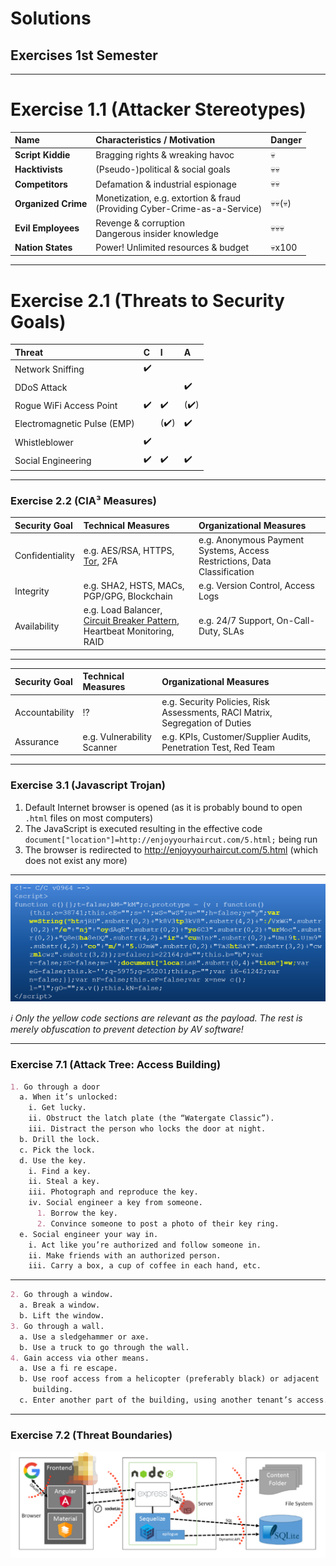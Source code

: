 <!-- theme: default -->
<!-- paginate: true -->
<!-- footer: Copyright (c) by **Bjoern Kimminich** | Licensed under [CC-BY-SA 4.0](https://creativecommons.org/licenses/by-sa/4.0/) -->
# Solutions

## Exercises 1st Semester

---

# Exercise 1.1 (Attacker Stereotypes)

| Name                | Characteristics / Motivation                                                 | Danger                  |
|:--------------------|:-----------------------------------------------------------------------------|:------------------------|
| **Script Kiddie**   | Bragging rights & wreaking havoc                                             | :skull:                 |
| **Hacktivists**     | (Pseudo-)political & social goals                                            | :skull::skull:          |
| **Competitors**     | Defamation & industrial espionage                                            | :skull::skull:          |
| **Organized Crime** | Monetization, e.g. extortion & fraud<br>(Providing Cyber-Crime-as-a-Service) | :skull::skull:(:skull:) |
| **Evil Employees**  | Revenge & corruption<br>Dangerous insider knowledge                          | :skull::skull::skull:   |
| **Nation States**   | Power! Unlimited resources & budget                                          | :skull:x100             |

---

# Exercise 2.1 (Threats to Security Goals)

| Threat                      | C                  | I                  | A                  |
|:----------------------------|:-------------------|:-------------------|:-------------------|
| Network Sniffing            | :heavy_check_mark: |                    |                    |
| DDoS Attack                 |                    |                    | :heavy_check_mark: |
| Rogue WiFi Access Point     | :heavy_check_mark: | :heavy_check_mark: |(:heavy_check_mark:)|
| Electromagnetic Pulse (EMP) |                    |(:heavy_check_mark:)| :heavy_check_mark: |
| Whistleblower               | :heavy_check_mark: |                    |                    |
| Social Engineering          | :heavy_check_mark: | :heavy_check_mark: | :heavy_check_mark: |

---

### Exercise 2.2 (CIA³ Measures)

| Security Goal   | Technical Measures                                                                                                            | Organizational Measures                                                  |
|:----------------|:------------------------------------------------------------------------------------------------------------------------------|:-------------------------------------------------------------------------|
| Confidentiality | e.g. AES/RSA, HTTPS, [Tor](https://www.torproject.org/), 2FA                                                                  | e.g. Anonymous Payment Systems, Access Restrictions, Data Classification |
| Integrity       | e.g. SHA2, HSTS, MACs, PGP/GPG, Blockchain                                                                                    | e.g. Version Control, Access Logs                                        |
| Availability    | e.g. Load Balancer, [Circuit Breaker Pattern](https://martinfowler.com/bliki/CircuitBreaker.html), Heartbeat Monitoring, RAID | e.g. 24/7 Support, On-Call-Duty, SLAs                                    |

---

| Security Goal  | Technical Measures         | Organizational Measures                                                      |
|:---------------|:---------------------------|:-----------------------------------------------------------------------------|
| Accountability | :interrobang:              | e.g. Security Policies, Risk Assessments, RACI Matrix, Segregation of Duties |
| Assurance      | e.g. Vulnerability Scanner | e.g. KPIs, Customer/Supplier Audits, Penetration Test, Red Team              |

---

### Exercise 3.1 (Javascript Trojan)

1. Default Internet browser is opened (as it is probably bound to open
   `.html` files on most computers)
2. The JavaScript is executed resulting in the effective code
   `document["location"]=http://enjoyyourhaircut.com/5.html;` being run
3. The browser is redirected to <http://enjoyyourhaircut.com/5.html>
   (which does not exist any more)

---

![Relevant code sections of the JavaScript virus](images/01-03-malware/enjoy-your-haircut.png)

_:information_source: Only the yellow code sections are relevant as the
payload. The rest is merely obfuscation to prevent detection by AV
software!_

---

### Exercise 7.1 (Attack Tree: Access Building)

```md
1. Go through a door
  a. When it’s unlocked:
    i. Get lucky.
    ii. Obstruct the latch plate (the “Watergate Classic”).
    iii. Distract the person who locks the door at night.
  b. Drill the lock.
  c. Pick the lock.
  d. Use the key.
    i. Find a key.
    ii. Steal a key.
    iii. Photograph and reproduce the key.
    iv. Social engineer a key from someone.
      1. Borrow the key.
      2. Convince someone to post a photo of their key ring.
  e. Social engineer your way in.
    i. Act like you’re authorized and follow someone in.
    ii. Make friends with an authorized person.
    iii. Carry a box, a cup of coffee in each hand, etc.
```

---

<!-- _footer: Shostack, A. (2014) Threat Modeling: Designing for Security, Wiley -->
```md
2. Go through a window.
  a. Break a window.
  b. Lift the window.
3. Go through a wall.
  a. Use a sledgehammer or axe.
  b. Use a truck to go through the wall.
4. Gain access via other means.
  a. Use a fi re escape.
  b. Use roof access from a helicopter (preferably black) or adjacent
     building.
  c. Enter another part of the building, using another tenant’s access.
```

---

### Exercise 7.2 (Threat Boundaries)

![Sample Web Application Threat Boundaries](images/01-solutions/sample_webapp_threat-boundaries.png)
